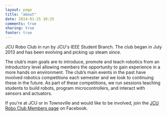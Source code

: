 ```yaml
---
layout: page
title: "about"
date: 2014-01-25 10:25
comments: true
sharing: true
footer: true
---
```


JCU Robo Club in run by JCU's IEEE Student Branch. The club began in July 2013 and has been evolving and picking up steam since.

The club’s main goals are to introduce, promote and teach robotics from an introductory level allowing members the opportunity to gain experience in a more hands on environment. The club’s main events in the past have involved robotics competitions each semester and we look to continuing these in the future. As part of these competitions, we run sessions teaching students to build robots, program microcontrollers, and interact with sensors and actuators.

If you're at JCU or in Townsville and would like to be involved, join the [JCU Robo Club Members page](https://www.facebook.com/groups/JCUrobotics/ "Member's FB Page") on Facebook.